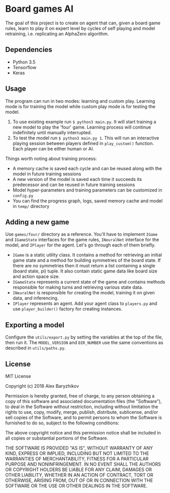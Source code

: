 # Board games AI

The goal of this project is to create on agent that can, given a board game rules, learn to play it
on expert level by cycles of self playing and model retraining, i.e. replicating an AlphaZero
algorithm.

## Dependencies

* Python 3.5
* Tensorflow
* Keras

## Usage

The program can run in two modes: learning and custom play. Learning mode is for training the model
while custom play mode is for testing the model.

1. To use existing example run `$ python3 main.py`. It will start training a new model to play the
'four' game. Learning process will continue indefinitely until manually interrupted.
2. To test the model run `$ python3 main.py 1`. This will run an interactive playing session
between players defined in `play_custom()` function. Each player can be either human or AI.

Things worth noting about training process:
* A memory cache is saved each cycle and can be reused along with the model in future training
sessions
* A new version of the model is saved each time it succeeds its predecessor and can be reused in
future training sessions
* Model hyper-parameters and training parameters can be customized in `config.py`
* You can find the progress graph, logs, saved memory cache and model in `temp/` directory

## Adding a new game

Use `games/four/` directory as a reference. You'll have to implement `IGame` and `IGameState`
interfaces for the game rules, `INeuralNet` interface for the model, and `IPlayer` for the agent.
Let's go through each of them briefly.

* `IGame` is a static utility class. It contains a method for retrieving an initial game state and
a method for building symmetries of the board state. If there are no symmetries then it must return
a list containing a single (board state, pi) tuple. It also contain static game data like board
size and action space size.
* `IGameState` represents a current state of the game and contains methods responsible for making
turns and retrieving various state data.
* `INeuralNet` is responsible for creating the model, training it on given data, and inferencing.
* `IPlayer` represents an agent. Add your agent class to `players.py` and use `player_builder()`
factory for creating instances.

## Exporting a model

Configure the `utils/export.py` by setting the variables at the top of the file, then run it. The
`MODEL_VERSION` and `DIR_NUMBER` use the same conventions as described in `utils/paths.py`.

## License

MIT License

Copyright (c) 2018 Alex Baryzhikov

Permission is hereby granted, free of charge, to any person obtaining a copy
of this software and associated documentation files (the "Software"), to deal
in the Software without restriction, including without limitation the rights
to use, copy, modify, merge, publish, distribute, sublicense, and/or sell
copies of the Software, and to permit persons to whom the Software is
furnished to do so, subject to the following conditions:

The above copyright notice and this permission notice shall be included in all
copies or substantial portions of the Software.

THE SOFTWARE IS PROVIDED "AS IS", WITHOUT WARRANTY OF ANY KIND, EXPRESS OR
IMPLIED, INCLUDING BUT NOT LIMITED TO THE WARRANTIES OF MERCHANTABILITY,
FITNESS FOR A PARTICULAR PURPOSE AND NONINFRINGEMENT. IN NO EVENT SHALL THE
AUTHORS OR COPYRIGHT HOLDERS BE LIABLE FOR ANY CLAIM, DAMAGES OR OTHER
LIABILITY, WHETHER IN AN ACTION OF CONTRACT, TORT OR OTHERWISE, ARISING FROM,
OUT OF OR IN CONNECTION WITH THE SOFTWARE OR THE USE OR OTHER DEALINGS IN THE
SOFTWARE.

